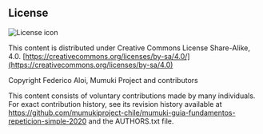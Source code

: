 ## License
![License icon](https://licensebuttons.net/l/by-sa/3.0/88x31.png)

This content is distributed under Creative Commons License Share-Alike, 4.0. [https://creativecommons.org/licenses/by-sa/4.0/](https://creativecommons.org/licenses/by-sa/4.0)

Copyright Federico Aloi, Mumuki Project and contributors

This content consists of voluntary contributions made by many individuals. For exact contribution history, see its revision history available at https://github.com/mumukiproject-chile/mumuki-guia-fundamentos-repeticion-simple-2020 and the AUTHORS.txt file.

